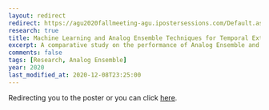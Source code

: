 ```yaml
---
layout: redirect
redirect: https://agu2020fallmeeting-agu.ipostersessions.com/Default.aspx?s=2F-52-83-E7-E2-22-1A-FE-D2-59-12-5B-E4-23-0F-C4
research: true
title: Machine Learning and Analog Ensemble Techniques for Temporal Extraction of Wind Resource Uncertainty
excerpt: A comparative study on the performance of Analog Ensemble and a gradient boosting model for modeling wind uncertainty. AGU poster. Publicly available after January 2021.
comments: false
tags: [Research, Analog Ensemble]
year: 2020
last_modified_at: 2020-12-08T23:25:00
---
```


Redirecting you to the poster or you can click [here](https://agu2020fallmeeting-agu.ipostersessions.com/Default.aspx?s=2F-52-83-E7-E2-22-1A-FE-D2-59-12-5B-E4-23-0F-C4).
